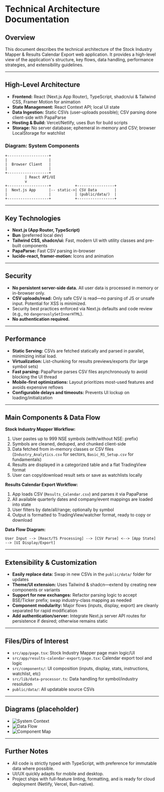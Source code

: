 # Technical Architecture Documentation

## Overview
This document describes the technical architecture of the Stock Industry Mapper & Results Calendar Export web application. It provides a high-level view of the application's structure, key flows, data handling, performance strategies, and extensibility guidelines.

---

## High-Level Architecture

- **Frontend:** React (Next.js App Router), TypeScript, shadcn/ui & Tailwind CSS, Framer Motion for animation
- **State Management:** React Context API; local UI state
- **Data Ingestion:** Static CSVs (user-uploads possible); CSV parsing done client-side with PapaParse
- **Hosting & Build:** Vercel/Netlify, uses Bun for build scripts
- **Storage:** No server database; ephemeral in-memory and CSV; browser LocalStorage for watchlist

### Diagram: System Components
```
+-------------------+
|                   |
|  Browser Client   |
|                   |
+-------------------+
         | React API/UI
         v
+-------------------+           +-----------------+
|  Next.js App      |-- static->| CSV Data        |
|                   |           | (public/data/)  |
+-------------------+           +-----------------+
```

---
## Key Technologies
- **Next.js (App Router, TypeScript)**
- **Bun** (preferred local dev)
- **Tailwind CSS, shadcn/ui:** Fast, modern UI with utility classes and pre-built components
- **PapaParse:** Fast CSV parsing in-browser
- **lucide-react, framer-motion:** Icons and animation

---
## Security
- **No persistent server-side data.** All user data is processed in memory or in-browser only.
- **CSV uploads/read:** Only safe CSV is read—no parsing of JS or unsafe input. Potential for XSS is minimized.
- Security best practices enforced via Next.js defaults and code review (e.g., no `dangerouslySetInnerHTML`).
- **No authentication required.**

---
## Performance
- **Static Serving:** CSVs are fetched statically and parsed in parallel, minimizing initial load.
- **Virtualization:** List-chunking for results previews/exports (for large symbol sets)
- **Fast parsing:** PapaParse parses CSV files asynchronously to avoid blocking the UI thread
- **Mobile-first optimizations:** Layout prioritizes most-used features and avoids expensive reflows
- **Configurable delays and timeouts:** Prevents UI lockup on loading/initialization

---
## Main Components & Data Flow

**Stock Industry Mapper Workflow:**
1. User pastes up to 999 NSE symbols (with/without NSE: prefix)
2. Symbols are cleaned, deduped, and chunked client-side
3. Data fetched from in-memory classes or CSV files (`Industry_Analytics.csv` for sectors, `Basic_RS_Setup.csv` for fundamentals)
4. Results are displayed in a categorized table and a flat TradingView format
5. User can copy/download result sets or save as watchlists locally

**Results Calendar Export Workflow:**
1. App loads CSV (`Results_Calendar.csv`) and parses it via PapaParse
2. All available quarterly dates and company/event mappings are loaded into state
3. User filters by date/all/range; optionally by symbol
4. Output is formatted to TradingView/watcher format, ready to copy or download

**Data Flow Diagram:**
```
User Input --> [React/TS Processing] --> [CSV Parse] <--> [App State] --> [UI Display/Export]
```

---
## Extensibility & Customization
- **Easily replace data:** Swap in new CSVs in the `public/data/` folder for updates
- **Theme/UI extension:** Uses Tailwind & shadcn—extend by creating new components or variants
- **Support for new exchanges:** Refactor parsing logic to accept BSE/Ticker prefix; swap industry-class mapping as needed
- **Component modularity:** Major flows (inputs, display, export) are cleanly separated for rapid modification
- **Add authentication/server:** Integrate Next.js server API routes for persistence if desired; otherwise remains static

---
## Files/Dirs of Interest
- `src/app/page.tsx`: Stock Industry Mapper page main logic/UI
- `src/app/results-calendar-export/page.tsx`: Calendar export tool and logic
- `src/components/`: UI composition (inputs, display, stats, instructions, watchlist, etc)
- `src/lib/data-processor.ts`: Data handling for symbol/industry resolution
- `public/data/`: All updatable source CSVs

---
## Diagrams (placeholder)
- ![System Context](docs/diagram-system-context.png)
- ![Data Flow](docs/diagram-dataflow.png)
- ![Component Map](docs/diagram-components.png)

---
## Further Notes
- All code is strictly typed with TypeScript, with preference for immutable data where possible.
- UI/UX quickly adapts for mobile and desktop.
- Project ships with full-feature linting, formatting, and is ready for cloud deployment (Netlify, Vercel, Bun-native).
